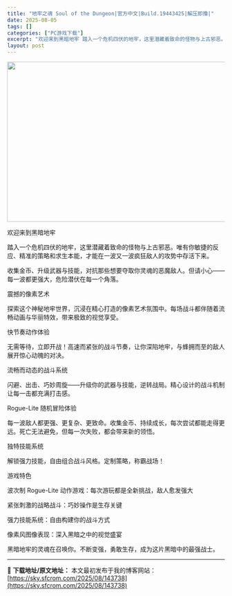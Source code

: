 ```yaml
---
title: "地牢之魂 Soul of the Dungeon|官方中文|Build.19443425|解压即撸|"
date: 2025-08-05
tags: []
categories: ["PC游戏下载"]
excerpt: "欢迎来到黑暗地牢 踏入一个危机四伏的地牢，这里潜藏着致命的怪物与上古邪恶。唯有你敏捷的反应、精准的策略和求生本能，才能在一波又一波疯狂敌人的攻势中存活下来。 收集金币、升级武器与技能，对抗那些想要夺取你灵魂的恶魔敌人。但请小心——每一波都更强大，危险潜伏在每一个角落。 震撼的像素艺术 探索这个神秘地&hellip;"
layout: post
---
```


<img class="aligncenter size-full wp-image-143587" src="https://sky.sfcrom.com/wp-content/uploads/2025/08/2025080409000116.webp" alt="" width="660" height="370" />

欢迎来到黑暗地牢

踏入一个危机四伏的地牢，这里潜藏着致命的怪物与上古邪恶。唯有你敏捷的反应、精准的策略和求生本能，才能在一波又一波疯狂敌人的攻势中存活下来。

收集金币、升级武器与技能，对抗那些想要夺取你灵魂的恶魔敌人。但请小心——每一波都更强大，危险潜伏在每一个角落。

震撼的像素艺术

探索这个神秘地牢世界，沉浸在精心打造的像素艺术氛围中。每场战斗都伴随着流畅动画与华丽特效，带来极致的视觉享受。

快节奏动作体验

无需等待，立即开战！高速而紧张的战斗节奏，让你深陷地牢，与蜂拥而至的敌人展开惊心动魄的对决。

流畅而动态的战斗系统

闪避、出击、巧妙周旋——升级你的武器与技能，逆转战局。精心设计的战斗机制让每一击都充满打击感。

Rogue-Lite 随机冒险体验

每一波敌人都更强、更复杂、更致命。收集金币、持续成长，每次尝试都能走得更远。死亡无法避免，但每一次失败，都会带来新的领悟。

独特技能系统

解锁强力技能，自由组合战斗风格。定制策略，称霸战场！

游戏特色

波次制 Rogue-Lite 动作游戏：每次游玩都是全新挑战，敌人愈发强大

紧张刺激的战略战斗：巧妙操作是生存关键

强力技能系统：自由构建你的战斗方式

像素风图像表现：深入黑暗之中的视觉盛宴

黑暗地牢的灵魂在召唤你。不断变强，勇敢生存，成为这片黑暗中的最强战士。

---
📖 **下载地址/原文地址：** 本文最初发布于我的博客网站：[https://sky.sfcrom.com/2025/08/143738](https://sky.sfcrom.com/2025/08/143738)
